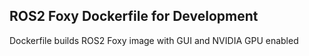 ## ROS2 Foxy Dockerfile for Development 
Dockerfile builds ROS2 Foxy image with GUI and NVIDIA GPU enabled
